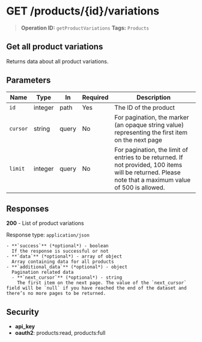# GET /products/{id}/variations

> **Operation ID:** `getProductVariations`
> **Tags:** `Products`

## Get all product variations

Returns data about all product variations.

## Parameters

| Name | Type | In | Required | Description |
|------|------|-------|----------|-------------|
| `id` | integer | path | Yes | The ID of the product |
| `cursor` | string | query | No | For pagination, the marker (an opaque string value) representing the first item on the next page |
| `limit` | integer | query | No | For pagination, the limit of entries to be returned. If not provided, 100 items will be returned. Please note that a maximum value of 500 is allowed. |

## Responses

**200** - List of product variations

Response type: `application/json`

```
- **`success`** (*optional*) - boolean
  If the response is successful or not
- **`data`** (*optional*) - array of object
  Array containing data for all products
- **`additional_data`** (*optional*) - object
  Pagination related data
  - **`next_cursor`** (*optional*) - string
    The first item on the next page. The value of the `next_cursor` field will be `null` if you have reached the end of the dataset and there’s no more pages to be returned.
```


## Security

- **api_key**
- **oauth2**: products:read, products:full